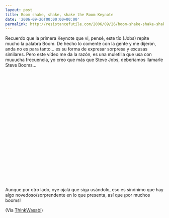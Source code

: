 ```yaml
---
layout: post
title: Boom shake, shake, shake the Room Keynote
date: '2006-09-26T00:00:00+00:00'
permalink: http://resistancefutile.com/2006/09/26/boom-shake-shake-shake-the-room-keynote/
---
```

Recuerdo que la primera Keynote que vi, pensé, este tío (Jobs) repite mucho la palabra Boom. De hecho lo comenté con la gente y me dijeron, anda no es para tanto... es su forma de expresar sorpresa y excusas similares. Pero este vídeo me da la razón, es una muletilla que usa con muuucha frecuencia, yo creo que más que Steve Jobs, deberíamos llamarle Steve Booms... 

<object width="425" height="350"><param name="movie" value="http://www.youtube.com/v/r8L39UwOS-Y"></param><param name="wmode" value="transparent"></param><embed src="http://www.youtube.com/v/r8L39UwOS-Y" type="application/x-shockwave-flash" wmode="transparent" width="425" height="350"></embed></object>

Aunque por otro lado, oye ojalá que siga usándolo, eso es sinónimo que hay algo novedoso/sorprendente en lo que presenta, así que ¡por muchos booms!

(Vía <a href="http://www.thinkwasabi.com/2006/09/25/steve-jobs-y-sus-boom/">ThinkWasabi</a>)
